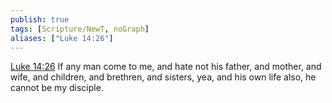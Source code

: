 ```yaml
---
publish: true
tags: [Scripture/NewT, noGraph]
aliases: ["Luke 14:26"]
---
```

[Luke 14:26](https://churchofjesuschrist.org/study/scriptures/nt/luke/14?lang=eng&id=p26#p26) If any man come to me, and hate not his father, and mother, and wife, and children, and brethren, and sisters, yea, and his own life also, he cannot be my disciple.
